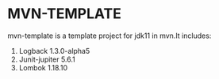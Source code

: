 # MVN-TEMPLATE

mvn-template is a template project for jdk11 in mvn.It includes:

1. Logback 1.3.0-alpha5
2. Junit-jupiter 5.6.1
3. Lombok 1.18.10
